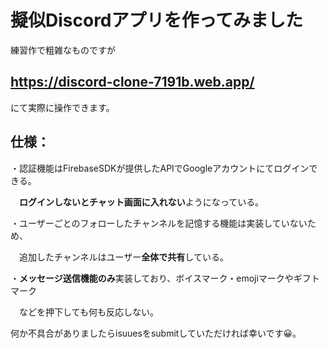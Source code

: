 # 擬似Discordアプリを作ってみました

練習作で粗雑なものですが

## https://discord-clone-7191b.web.app/

にて実際に操作できます。

## 仕様：
・認証機能はFirebaseSDKが提供したAPIでGoogleアカウントにてログインできる。

　**ログインしないとチャット画面に入れない**ようになっている。
 
・ユーザーごとのフォローしたチャンネルを記憶する機能は実装していないため、

　追加したチャンネルはユーザー**全体で共有**している。
 
・**メッセージ送信機能のみ**実装しており、ボイスマーク・emojiマークやギフトマーク

　などを押下しても何も反応しない。


何か不具合がありましたらisuuesをsubmitしていただければ幸いです😀。
